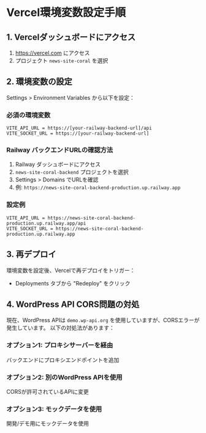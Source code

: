# Vercel環境変数設定手順

## 1. Vercelダッシュボードにアクセス
1. https://vercel.com にアクセス
2. プロジェクト `news-site-coral` を選択

## 2. 環境変数の設定
Settings > Environment Variables から以下を設定：

### 必須の環境変数
```
VITE_API_URL = https://[your-railway-backend-url]/api
VITE_SOCKET_URL = https://[your-railway-backend-url]
```

### Railway バックエンドURLの確認方法
1. Railway ダッシュボードにアクセス
2. `news-site-coral-backend` プロジェクトを選択
3. Settings > Domains でURLを確認
4. 例: `https://news-site-coral-backend-production.up.railway.app`

### 設定例
```
VITE_API_URL = https://news-site-coral-backend-production.up.railway.app/api
VITE_SOCKET_URL = https://news-site-coral-backend-production.up.railway.app
```

## 3. 再デプロイ
環境変数を設定後、Vercelで再デプロイをトリガー：
- Deployments タブから "Redeploy" をクリック

## 4. WordPress API CORS問題の対処
現在、WordPress APIは `demo.wp-api.org` を使用していますが、CORSエラーが発生しています。
以下の対処法があります：

### オプション1: プロキシサーバーを経由
バックエンドにプロキシエンドポイントを追加

### オプション2: 別のWordPress APIを使用
CORSが許可されているAPIに変更

### オプション3: モックデータを使用
開発/デモ用にモックデータを使用